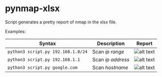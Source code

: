 # pynmap-xlsx

Script generates a pretty report of nmap in the xlsx file.

Examples:

| Syntax | Description | Report |
| --- | --- | ------ |
| `python3 script.py 192.168.1.0/24` | Scan *ip range* | ![alt text](https://pp.userapi.com/c850728/v850728764/169236/c86sSd13RNo.jpg) |
| `python3 script.py 192.168.1.1` | Scan *ip address* | ![alt text](https://pp.userapi.com/c854324/v854324764/88429/BkKLGn1tato.jpg) |
| `python3 script.py google.com` | Scan *hostname* | ![alt text](https://pp.userapi.com/c854324/v854324764/88433/riBq_KEf3sg.jpg) |
